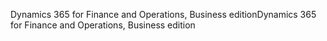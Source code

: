 <span data-ttu-id="33d24-101">Dynamics 365 for Finance and Operations, Business edition</span><span class="sxs-lookup"><span data-stu-id="33d24-101">Dynamics 365 for Finance and Operations, Business edition</span></span>